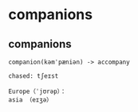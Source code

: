 # companions

## companions
```
companion(kəmˈpæniən) -> accompany

chased: tʃeɪst 

Europe（ˈjʊrəp）：
asia （eɪʒə）

```